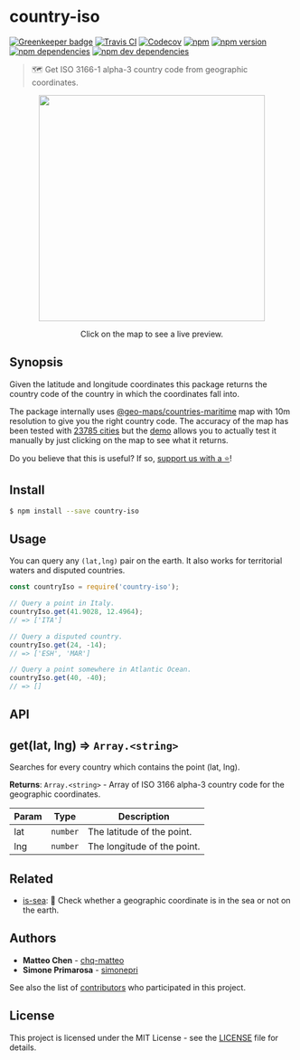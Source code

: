 # country-iso

[![Greenkeeper badge](https://badges.greenkeeper.io/simonepri/country-iso.svg)](https://greenkeeper.io/)
[![Travis CI](https://travis-ci.org/simonepri/country-iso.svg?branch=master)](https://travis-ci.org/simonepri/country-iso) [![Codecov](https://img.shields.io/codecov/c/github/simonepri/country-iso/master.svg)](https://codecov.io/gh/simonepri/country-iso) [![npm](https://img.shields.io/npm/dm/country-iso.svg)](https://www.npmjs.com/package/country-iso) [![npm version](https://img.shields.io/npm/v/country-iso.svg)](https://www.npmjs.com/package/country-iso) [![npm dependencies](https://david-dm.org/simonepri/country-iso.svg)](https://david-dm.org/simonepri/country-iso) [![npm dev dependencies](https://david-dm.org/simonepri/country-iso/dev-status.svg)](https://david-dm.org/simonepri/country-iso#info=devDependencies)
> 🗺 Get ISO 3166-1 alpha-3 country code from geographic coordinates.

<p align="center">
  <a href="http://simonepri.github.io/country-iso/"><img src="https://raw.githubusercontent.com/simonepri/country-iso/master/demo/index.png" width="400"/></a>
</p>

<p align="center">Click on the map to see a live preview.</p>

## Synopsis
Given the latitude and longitude coordinates this package returns the country code of the country in which the coordinates fall into.

The package internally uses [@geo-maps/countries-maritime](https://github.com/simonepri/geo-maps/blob/master/info/countries-maritime.md) map with 10m resolution to give you the right country code.
The accuracy of the map has been tested with [23785 cities](fixtures/cities.geo.json) but the [demo](http://simonepri.github.io/country-iso/) allows you to actually test it manually by just clicking on the map to see what it returns.

Do you believe that this is useful? If so, <a href="#start-of-content">support us with a ⭐️</a>!

## Install
```bash
$ npm install --save country-iso
```

## Usage
You can query any `(lat,lng)` pair on the earth. It also works for territorial waters and disputed countries.

```javascript
const countryIso = require('country-iso');

// Query a point in Italy.
countryIso.get(41.9028, 12.4964);
// => ['ITA']

// Query a disputed country.
countryIso.get(24, -14);
// => ['ESH', 'MAR']

// Query a point somewhere in Atlantic Ocean.
countryIso.get(40, -40);
// => []
```

## API
## get(lat, lng) ⇒ <code>Array.&lt;string&gt;</code>
Searches for every country which contains the point (lat, lng).

**Returns**: <code>Array.&lt;string&gt;</code> - Array of ISO 3166 alpha-3 country code for the geographic
 coordinates.  

| Param | Type | Description |
| --- | --- | --- |
| lat | <code>number</code> | The latitude of the point. |
| lng | <code>number</code> | The longitude of the point. |

## Related
* [is-sea](https://github.com/simonepri/is-sea): 🌊 Check whether a geographic coordinate is in the sea or not on the earth.

## Authors
* **Matteo Chen** - [chq-matteo](https://github.com/chq-matteo)
* **Simone Primarosa** - [simonepri](https://github.com/simonepri)

See also the list of [contributors](https://github.com/simonepri/country-iso/contributors) who participated in this project.

## License
This project is licensed under the MIT License - see the [LICENSE](LICENSE) file for details.

